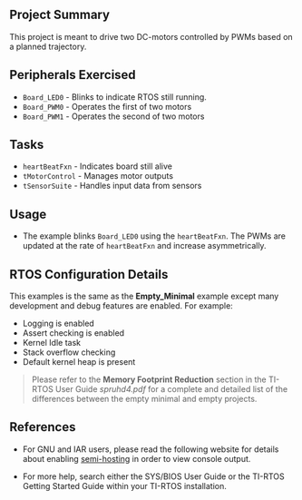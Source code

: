 ## Project Summary

This project is meant to drive two DC-motors controlled by PWMs
based on a planned trajectory.

## Peripherals Exercised

* `Board_LED0`  - Blinks to indicate RTOS still running.
* `Board_PWM0`  - Operates the first of two motors
* `Board_PWM1`  - Operates the second of two motors

## Tasks

* `heartBeatFxn`   - Indicates board still alive
* `tMotorControl`  - Manages motor outputs
* `tSensorSuite`   - Handles input data from sensors

## Usage

* The example blinks `Board_LED0` using the `heartBeatFxn`. The PWMs are
updated at the rate of `heartBeatFxn` and increase asymmetrically.

## RTOS Configuration Details

This examples is the same as the __Empty_Minimal__ example except many
development and debug features are enabled. For example:

* Logging is enabled
* Assert checking is enabled
* Kernel Idle task
* Stack overflow checking
* Default kernel heap is present

> Please refer to the __Memory Footprint Reduction__ section in the
> TI-RTOS User Guide *spruhd4.pdf* for a complete and detailed list of the
> differences between the empty minimal and empty projects.

## References
* For GNU and IAR users, please read the following website for details
  about enabling [semi-hosting](http://processors.wiki.ti.com/index.php/TI-RTOS_Examples_SemiHosting)
  in order to view console output.

* For more help, search either the SYS/BIOS User Guide or the TI-RTOS
  Getting Started Guide within your TI-RTOS installation.